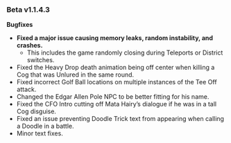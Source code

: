 ### Beta v1.1.4.3

**Bugfixes**
- **Fixed a major issue causing memory leaks, random instability, and crashes.**
  - This includes the game randomly closing during Teleports or District switches.
- Fixed the Heavy Drop death animation being off center when killing a Cog that was Unlured in the same round.
- Fixed incorrect Golf Ball locations on multiple instances of the Tee Off attack.
- Changed the Edgar Allen Pole NPC to be better fitting for his name.
- Fixed the CFO Intro cutting off Mata Hairy’s dialogue if he was in a tall Cog disguise.
- Fixed an issue preventing Doodle Trick text from appearing when calling a Doodle in a battle.
- Minor text fixes. 
